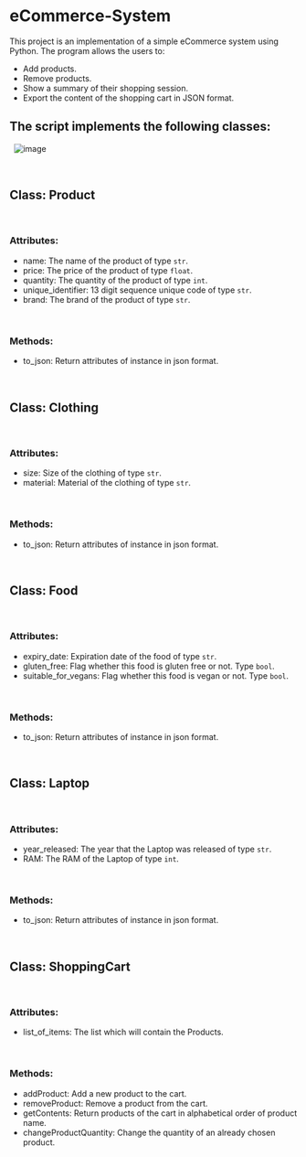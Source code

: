 # eCommerce-System

This project is an implementation of a simple eCommerce system using Python. The program allows the users to:

- Add products.
- Remove products.
- Show a summary of their shopping session.
- Export the content of the shopping cart in JSON format.

## The script implements the following classes:
&nbsp;
![image](https://user-images.githubusercontent.com/43292736/219855517-4b77402b-5e56-46d2-bc3c-300c2c50a26d.png)

&nbsp;
## Class: Product
&nbsp;
### Attributes:
- name: The name of the product of type `str`.
- price: The price of the product of type `float`.
- quantity: The quantity of the product of type `int`.
- unique_identifier: 13 digit sequence unique code of type `str`.
- brand: The brand of the product of type `str`.

&nbsp;
### Methods:
- to_json: Return attributes of instance in json format.

&nbsp;
## Class: Clothing
&nbsp;
### Attributes:
- size: Size of the clothing of type `str`.
- material: Material of the clothing of type `str`.

&nbsp;
### Methods:
- to_json: Return attributes of instance in json format.


&nbsp;
## Class: Food
&nbsp;
### Attributes:
- expiry_date: Expiration date of the food of type `str`.
- gluten_free: Flag whether this food is gluten free or not. Type `bool`.
- suitable_for_vegans: Flag whether this food is vegan or not. Type `bool`.

&nbsp;
### Methods:
- to_json: Return attributes of instance in json format.


&nbsp;
## Class: Laptop
&nbsp;
### Attributes:
- year_released: The year that the Laptop was released of type `str`.
- RAM: The RAM of the Laptop of type `int`.

&nbsp;
### Methods:
- to_json: Return attributes of instance in json format.


&nbsp;
## Class: ShoppingCart
&nbsp;
### Attributes:
- list_of_items: The list which will contain the Products.

&nbsp;
### Methods:
- addProduct: Add a new product to the cart.
- removeProduct: Remove a product from the cart.
- getContents: Return products of the cart in alphabetical order of product name.
- changeProductQuantity: Change the quantity of an already chosen product.



